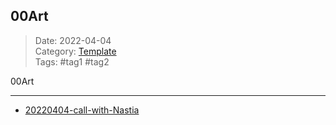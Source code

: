  ## 00Art
 
>Date: 2022-04-04  
>Category: [Template](links/00Template.md)  
>Tags: #tag1 #tag2 

00Art

---
- [20220404-call-with-Nastia](notes/old/20220404-call-with-Nastia.md)